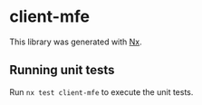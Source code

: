 # client-mfe

This library was generated with [Nx](https://nx.dev).

## Running unit tests

Run `nx test client-mfe` to execute the unit tests.
